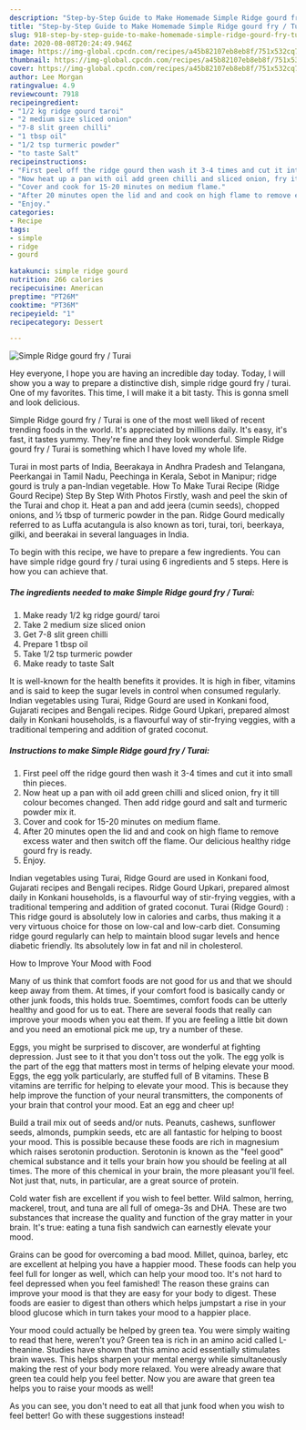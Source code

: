 ```yaml
---
description: "Step-by-Step Guide to Make Homemade Simple Ridge gourd fry / Turai"
title: "Step-by-Step Guide to Make Homemade Simple Ridge gourd fry / Turai"
slug: 918-step-by-step-guide-to-make-homemade-simple-ridge-gourd-fry-turai
date: 2020-08-08T20:24:49.946Z
image: https://img-global.cpcdn.com/recipes/a45b82107eb8eb8f/751x532cq70/simple-ridge-gourd-fry-turai-recipe-main-photo.jpg
thumbnail: https://img-global.cpcdn.com/recipes/a45b82107eb8eb8f/751x532cq70/simple-ridge-gourd-fry-turai-recipe-main-photo.jpg
cover: https://img-global.cpcdn.com/recipes/a45b82107eb8eb8f/751x532cq70/simple-ridge-gourd-fry-turai-recipe-main-photo.jpg
author: Lee Morgan
ratingvalue: 4.9
reviewcount: 7918
recipeingredient:
- "1/2 kg ridge gourd taroi"
- "2 medium size sliced onion"
- "7-8 slit green chilli"
- "1 tbsp oil"
- "1/2 tsp turmeric powder"
- "to taste Salt"
recipeinstructions:
- "First peel off the ridge gourd then wash it 3-4 times and cut it into small thin pieces."
- "Now heat up a pan with oil add green chilli and sliced onion, fry it till colour becomes changed. Then add ridge gourd and salt and turmeric powder mix it."
- "Cover and cook for 15-20 minutes on medium flame."
- "After 20 minutes open the lid and and cook on high flame to remove excess water and then switch off the flame. Our delicious healthy ridge gourd fry is ready."
- "Enjoy."
categories:
- Recipe
tags:
- simple
- ridge
- gourd

katakunci: simple ridge gourd 
nutrition: 266 calories
recipecuisine: American
preptime: "PT26M"
cooktime: "PT36M"
recipeyield: "1"
recipecategory: Dessert

---
```



![Simple Ridge gourd fry / Turai](https://img-global.cpcdn.com/recipes/a45b82107eb8eb8f/751x532cq70/simple-ridge-gourd-fry-turai-recipe-main-photo.jpg)

Hey everyone, I hope you are having an incredible day today. Today, I will show you a way to prepare a distinctive dish, simple ridge gourd fry / turai. One of my favorites. This time, I will make it a bit tasty. This is gonna smell and look delicious.

Simple Ridge gourd fry / Turai is one of the most well liked of recent trending foods in the world. It's appreciated by millions daily. It's easy, it's fast, it tastes yummy. They're fine and they look wonderful. Simple Ridge gourd fry / Turai is something which I have loved my whole life.

Turai in most parts of India, Beerakaya in Andhra Pradesh and Telangana, Peerkangai in Tamil Nadu, Peechinga in Kerala, Sebot in Manipur; ridge gourd is truly a pan-Indian vegetable. How To Make Turai Recipe (Ridge Gourd Recipe) Step By Step With Photos Firstly, wash and peel the skin of the Turai and chop it. Heat a pan and add jeera (cumin seeds), chopped onions, and ½ tbsp of turmeric powder in the pan. Ridge Gourd medically referred to as Luffa acutangula is also known as tori, turai, tori, beerkaya, gilki, and beerakai in several languages in India.


To begin with this recipe, we have to prepare a few ingredients. You can have simple ridge gourd fry / turai using 6 ingredients and 5 steps. Here is how you can achieve that.

<!--inarticleads1-->

##### The ingredients needed to make Simple Ridge gourd fry / Turai:

1. Make ready 1/2 kg ridge gourd/ taroi
1. Take 2 medium size sliced onion
1. Get 7-8 slit green chilli
1. Prepare 1 tbsp oil
1. Take 1/2 tsp turmeric powder
1. Make ready to taste Salt


It is well-known for the health benefits it provides. It is high in fiber, vitamins and is said to keep the sugar levels in control when consumed regularly. Indian vegetables using Turai, Ridge Gourd are used in Konkani food, Gujarati recipes and Bengali recipes. Ridge Gourd Upkari, prepared almost daily in Konkani households, is a flavourful way of stir-frying veggies, with a traditional tempering and addition of grated coconut. 

<!--inarticleads2-->

##### Instructions to make Simple Ridge gourd fry / Turai:

1. First peel off the ridge gourd then wash it 3-4 times and cut it into small thin pieces.
1. Now heat up a pan with oil add green chilli and sliced onion, fry it till colour becomes changed. Then add ridge gourd and salt and turmeric powder mix it.
1. Cover and cook for 15-20 minutes on medium flame.
1. After 20 minutes open the lid and and cook on high flame to remove excess water and then switch off the flame. Our delicious healthy ridge gourd fry is ready.
1. Enjoy.


Indian vegetables using Turai, Ridge Gourd are used in Konkani food, Gujarati recipes and Bengali recipes. Ridge Gourd Upkari, prepared almost daily in Konkani households, is a flavourful way of stir-frying veggies, with a traditional tempering and addition of grated coconut. Turai (Ridge Gourd) : This ridge gourd is absolutely low in calories and carbs, thus making it a very virtuous choice for those on low-cal and low-carb diet. Consuming ridge gourd regularly can help to maintain blood sugar levels and hence diabetic friendly. Its absolutely low in fat and nil in cholesterol. 

How to Improve Your Mood with Food


Many of us think that comfort foods are not good for us and that we should keep away from them. At times, if your comfort food is basically candy or other junk foods, this holds true. Soemtimes, comfort foods can be utterly healthy and good for us to eat. There are several foods that really can improve your moods when you eat them. If you are feeling a little bit down and you need an emotional pick me up, try a number of these.

Eggs, you might be surprised to discover, are wonderful at fighting depression. Just see to it that you don't toss out the yolk. The egg yolk is the part of the egg that matters most in terms of helping elevate your mood. Eggs, the egg yolk particularly, are stuffed full of B vitamins. These B vitamins are terrific for helping to elevate your mood. This is because they help improve the function of your neural transmitters, the components of your brain that control your mood. Eat an egg and cheer up!

Build a trail mix out of seeds and/or nuts. Peanuts, cashews, sunflower seeds, almonds, pumpkin seeds, etc are all fantastic for helping to boost your mood. This is possible because these foods are rich in magnesium which raises serotonin production. Serotonin is known as the "feel good" chemical substance and it tells your brain how you should be feeling at all times. The more of this chemical in your brain, the more pleasant you'll feel. Not just that, nuts, in particular, are a great source of protein.

Cold water fish are excellent if you wish to feel better. Wild salmon, herring, mackerel, trout, and tuna are all full of omega-3s and DHA. These are two substances that increase the quality and function of the gray matter in your brain. It's true: eating a tuna fish sandwich can earnestly elevate your mood. 

Grains can be good for overcoming a bad mood. Millet, quinoa, barley, etc are excellent at helping you have a happier mood. These foods can help you feel full for longer as well, which can help your mood too. It's not hard to feel depressed when you feel famished! The reason these grains can improve your mood is that they are easy for your body to digest. These foods are easier to digest than others which helps jumpstart a rise in your blood glucose which in turn takes your mood to a happier place.

Your mood could actually be helped by green tea. You were simply waiting to read that here, weren't you? Green tea is rich in an amino acid called L-theanine. Studies have shown that this amino acid essentially stimulates brain waves. This helps sharpen your mental energy while simultaneously making the rest of your body more relaxed. You were already aware that green tea could help you feel better. Now you are aware that green tea helps you to raise your moods as well!

As you can see, you don't need to eat all that junk food when you wish to feel better! Go  with  these suggestions  instead!

